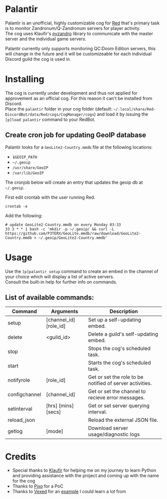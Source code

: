# Palantir

Palantir is an unofficial, highly customizable cog for [Red](https://github.com/Cog-Creators/Red-DiscordBot) that's primary task is to monitor Zandronum/Q-Zandronum servers for player activity.  
The cog uses Klaufir's [pyzandro](https://github.com/klaufir216/pyzandro) library to communicate with the master server and the individual game servers.  

Palantir currently only supports monitoring QC:Doom Edition servers, this will change in the future and it will be customizeable for each individual Discord guild the cog is used in.  

# Installing

The cog is currently under development and thus not applied for approvement as an official cog. For this reason it can't be installed from Discord.  
Place the `palantir` folder in your cog folder (default: `~/.local/share/Red-DiscordBot/data/Red/cogs/CogManager/cogs`) and load it by issuing the `[p]load palantir` command to your RedBot.

## Create cron job for updating GeoIP database

Palantir looks for a `GeoLite2-Country.mmdb` file at the following locations:

- `$GEOIP_PATH`
- `~/.geoip`
- `/usr/share/GeoIP`
- `/var/lib/GeoIP`

The cronjob below will create an entry that updates the geoip db at `~/.geoip`.

First edit crontab with the user running Red.

```
crontab -e
```

Add the following:

```
# update GeoLite2-Country.mmdb on every Monday 03:33
33 3 * * 1 bash -c 'mkdir -p ~/.geoip/ && curl -L https://github.com/P3TERX/GeoLite.mmdb/raw/download/GeoLite2-Country.mmdb > ~/.geoip/GeoLite2-Country.mmdb'
```


# Usage

Use the `[p]palantir setup` command to create an embed in the channel of your choice which will display a list of active servers.  
Consult the built-in help for further info on commands.

## List of available commands:

|Command       |Arguments              |Description                                              |
|--------------|-----------------------|---------------------------------------------------------|
|setup         |[channel_id] [role_id] |Set up a self-updating embed.                            |
|delete        |<guild_id>             |Delete a guild's self-updating embed.                    |
|stop          |                       |Stops the cog's scheduled task.                          |
|start         |                       |Starts the cog's scheduled task.                         |
|notifyrole    |[role_id]              |Get or set the role to be notified of server activities. |
|configchannel |[channel_id]           |Get or set the channel to recieve error messages.        |
|setinterval   |[hrs] [mins] [secs]    |Get or set server querying interval.                     |
|reload_json   |                       |Reload the external JSON file.                           |
|getlog        |[mode]                 |Download server usage/diagnostic logs                    |

# Credits

- Special thanks to [Klaufir](https://github.com/klaufir216) for helping me on my journey to learn Python and providing assistance with the project and coming up with the name for the cog
- Thanks to [Pixo](https://github.com/GavinPixoLee) for a PoC
- Thanks to [Vexed](https://github.com/Vexed01) for an [example](https://github.com/Vexed01/Vex-Cogs/tree/master/fivemstatus) I could learn a lot from
